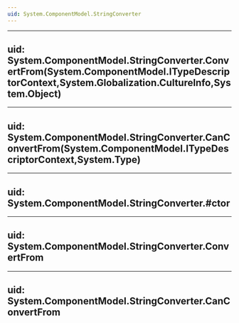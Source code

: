 ```yaml
---
uid: System.ComponentModel.StringConverter
---
```


---
uid: System.ComponentModel.StringConverter.ConvertFrom(System.ComponentModel.ITypeDescriptorContext,System.Globalization.CultureInfo,System.Object)
---

---
uid: System.ComponentModel.StringConverter.CanConvertFrom(System.ComponentModel.ITypeDescriptorContext,System.Type)
---

---
uid: System.ComponentModel.StringConverter.#ctor
---

---
uid: System.ComponentModel.StringConverter.ConvertFrom
---

---
uid: System.ComponentModel.StringConverter.CanConvertFrom
---
